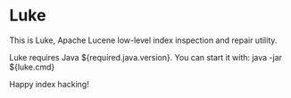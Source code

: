 # Luke

This is Luke, Apache Lucene low-level index inspection and repair utility.

Luke requires Java ${required.java.version}. You can start it with:
java -jar ${luke.cmd}

Happy index hacking!

